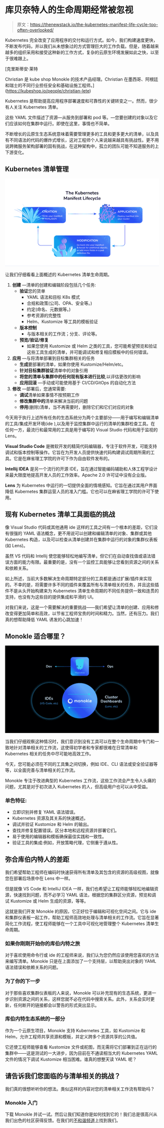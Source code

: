 # 库贝奈特人的生命周期经常被忽视

> 原文：<https://thenewstack.io/the-kubernetes-manifest-life-cycle-too-often-overlooked/>

Kubernetes 完全改变了应用程序的交付和运行方式。如今，我们构建速度更快，不断发布代码，并以我们从未想象过的方式管理巨大的工作负载。但是，随着越来越多的组织采用和接受这种新的工作方式，复杂的云原生环境发展如此之快，以至于很难跟上。

 [克里斯蒂安·莱特

Christian 是 kube shop Monokle 的技术产品经理。Christian 在墨西哥、阿根廷和瑞士的不同行业担任安全和基础设施工程师。](https://kubeshop.io/people/christian-lete) 

Kubernetes 是帮助提高应用程序部署速度和可靠性的关键转变之一。然而，很少有人关注 Kubernetes 清单。

这些 YAML 文件描述了资源—从服务到部署和 pod 等。—您要创建的对象以及它们应该如何在集群中运行。即使在这里，事情也不简单。

不断增长的云原生生态系统意味着需要管理更多的工具和更多更大的清单，以及具有不同语法的代码的爆炸式增长，这对工程师个人来说越来越具有挑战性。更不用说跨微服务架构部署的固有挑战，在这种架构中，孤立的团队可能不知道服务的上下游变化。

## Kubernetes 清单管理

![](img/47a954b385f226cc0cf783d02521f45c.png)

让我们仔细看看上面概述的 Kubernetes 清单生命周期。

1.  **创建** —清单的创建和编辑阶段包括几个任务:
    *   **验证**您的货单
        *   YAML 语法和目标 K8s 模式
        *   合规和政策(公司、OPA、安全等。)
        *   约定(命名、元数据等。)
        *   参考资源的完整性
        *   Helm、Kustomize 等工具的模板验证
    *   **版本控制**
        *   与版本相关的工作流；分支、评论等。
    *   **预览/验证/修复**
        *   如果您使用 Kustomize 或 Helm 之类的工具，您可能希望预览和验证这些工具生成的清单，并可能调试和修复相应模板中的任何错误。
2.  **应用** —与将清单部署到目标集群相关的任务
    *   **生成**要部署的清单，如果你使用 Kustomize/Helm/etc。
    *   **针对目标集群验证**清单中的对象引用
    *   **将您的清单与集群中的任何现有版本进行比较**,以评估更改的影响
    *   **应用回滚** —手动或可能使用基于 CI/CD/GitOps 的自动化方法
3.  **修改** —部署后，您通常需要:
    *   **调试**清单如果事情不按预期工作
    *   **修改集群中的**清单来解决当前的问题
    *   **停用**(删除)清单，当不再需要时，删除它们和它们对应的对象

今天用于执行上述所有任务的生态系统分为两个主要部分——用于编写和编辑清单的工具/集成开发环境(ide ),以及用于监控集群中运行的清单的集群检查工具。在任何一方，最流行和最常用的工具是用于编写的 Visual Studio 代码和用于监视的 Lens。

**Visual Studio Code** 是微软开发的精简代码编辑器，专注于软件开发，可能支持调试和版本控制等操作。它旨在为开发人员提供快速代码构建调试周期所需的工具。它是在麻省理工学院的许可下作为自由软件发布的。

**Intellij IDEA** 是另一个流行的开源 IDE，旨在通过智能编码辅助和人体工程学设计来最大限度地提高开发人员的工作效率。Apache 2.0 许可证中没有企业版。

**Lens** 为 Kubernetes 中运行的一切提供全面的情境感知。它旨在通过其用户界面降低 Kubernetes 集群运营人员的准入门槛。它也可以在麻省理工学院的许可下使用。

## 现有 Kubernetes 清单工具面临的挑战

像 Visual Studio 代码或其他通用 ide 这样的工具之间有一个根本的差距，它们没有很强的 YAML 语法概念，更不用说可以创建和编辑清单的对象、集群或其他 Kubernetes 构造，以及可以检查从清单创建并在集群中运行的对象的集群仪表板(如 Lens)。

虽然 VS 代码和 Intellij 使您能够轻松地编写清单，但它们在自动查找值或语法错误方面的能力有限。最重要的是，没有一个监控工具能够让您看到资源之间的关系和依赖关系。

如上所述，当前大多数解决生命周期特定部分的工具都是通过扩展/插件来实现的。不幸的是，将需要许多不同的插件来覆盖所有与清单相关的任务，并且这些插件不是从头开始构建来为 Kubernetes 清单生命周期的不同任务提供一致和连贯的支持，也没有为这些目的提供集成和平滑的 UI。

对我们来说，这是一个需要解决的重要挑战——我们希望让清单的创建、应用和修改变得更加简单和高效，以节省工程师宝贵的时间和精力。当然，还有压力。我们真的想帮助降低 YAML 诱发的心跳加速！

## Monokle 适合哪里？

![](img/2e975fb0032abe7087b6d73bea4056f9.png)

当我们仔细观察这种情况时，我们意识到没有工具可以在整个生命周期中专门和一致地针对清单相关的工作流，这使得初学者和专家都很难在日常清单和 Kubernetes 相关的任务中尽可能地高效工作。

今天，您可能必须在不同的工具集之间切换，例如 IDE、CLI 语法或安全验证器等等，以全面完善与清单相关的工作流。

Monokle 专注于改进典型的 Kubernetes 工作流，这些工作流会产生令人头痛的问题，尤其是对于初次进入 Kubernetes 的人，但高级用户也可以从中受益。

### 单色特征:

*   立即识别并修复 YAML 语法错误。
*   Kubernetes 资源及其关系的快速概述。
*   调试并验证 Kustomize 和 Helm 的输出。
*   查找并修复配置错误。区分本地和远程资源并部署它们。
*   易于使用的编辑器和模板确保最佳实践和一致性。
*   验证工具的集成:例如，开放策略代理，它侧重于遵从性。

## 弥合库伯内特人的差距

我们希望帮助工程师在编码时快速获得所有清单及其包含的资源的高级视图，就像您在部署后场景中在 Lens 中一样。

但是就像 VS Code 和 IntelliJ IDEA 一样，我们也希望让工程师能够轻松地编辑资源，快速找到问题，而不必学习 YAML 语法，根据您的集群区分资源，预览和调试 Kustomize 或 Helm 生成的资源，等等。

这就是我们开发 Monokle 的原因，它正好位于编辑和可视化空间之间。它与 ide 和集群仪表板一起工作，帮助工程师高效地处理与清单相关的工作流。它旨在显著简化工作流程，使工程师能够在一个工具中可视化地管理整个 Kubernetes 清单生命周期。

### 如果你刚刚开始你的库伯内特之旅

对于喜欢使用命令行或 ide 的工程师来说，我们认为您仍然应该使用您喜欢的方法来编写清单。Monokle 只是在上面添加了一个支持层，以帮助突出对象的 YAML 语法错误和依赖关系的问题。

### 为了你的下一步

对于那些喜欢集群仪表板的人来说，Monokle 可以补充现有的生态系统，更进一步识别资源之间的关系，这样您就不必在代码中搜索关系。此外，关系会实时更新，任何断开的链接都会以警告的形式突出显示。

### 库伯内特生态系统的一部分

作为一个云原生项目，Monokle 支持 Kubernetes 工具，如 Kustomize 和 Helm，允许工程师共享资源和模板，并定义跨多个资源共享的公共值。

它还使工程师能够查看 Kustomize 文件或舵图，而无需将它们部署到正在运行的集群中——这是测试的一大进步，因为目前在不通读相当大的 Kubernetes YAML 文件的情况下调试 Kustomize 相当困难。谁真的想整天读 YAML 呢？

## 请告诉我们您面临的与清单相关的挑战？

我们真的很想听听你的想法。类似这样的内容对您的清单相关工作流有帮助吗？

### Monokle 入门

下载 Monokle 并试一试。然后让我们知道你是如何找到它的！我们总是很高兴从我们出色的社区获得反馈。在我们的[不和谐频道](https://discord.gg/6zupCZFQbe)上找到我们。

<svg xmlns:xlink="http://www.w3.org/1999/xlink" viewBox="0 0 68 31" version="1.1"><title>Group</title> <desc>Created with Sketch.</desc></svg>
